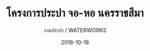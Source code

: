 ---
title: โครงการประปา จอ-หอ นครราชสีมา
subtitle: งานประปา / WATERWORKS
layout: default
modal-id: 25
date: 2018-10-18
img: W3.JPG
thumbnail: W3.JPG
alt: image-alt
project-date: พ.ค. 2536 - เม.ย. 2537
# client: Start Bootstrap
category: งานประปา / WATERWORKS
description: โครงการพัฒนาระบบประปา จอ-หอ รวมงานวางท่อประปา ถังน้ำสูง และงานอื่นๆที่เกี่ยวข้อง (พ.ศ. 2543- พ.ศ. 2545)
---
